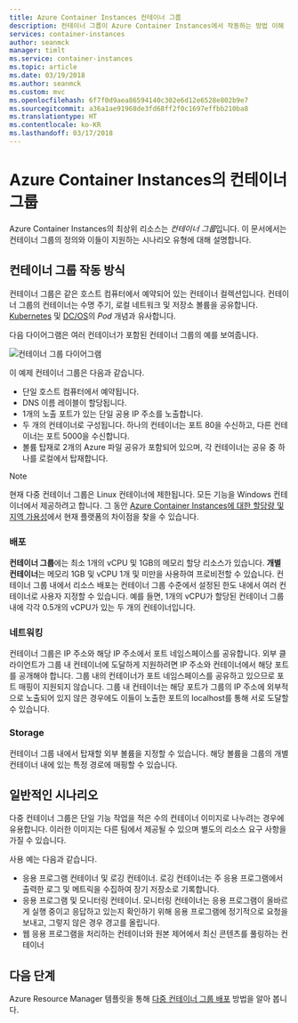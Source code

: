 ```yaml
---
title: Azure Container Instances 컨테이너 그룹
description: 컨테이너 그룹이 Azure Container Instances에서 작동하는 방법 이해
services: container-instances
author: seanmck
manager: timlt
ms.service: container-instances
ms.topic: article
ms.date: 03/19/2018
ms.author: seanmck
ms.custom: mvc
ms.openlocfilehash: 6f7f0d9aea86594140c302e6d12e6528e802b9e7
ms.sourcegitcommit: a36a1ae91968de3fd68ff2f0c1697effbb210ba8
ms.translationtype: HT
ms.contentlocale: ko-KR
ms.lasthandoff: 03/17/2018
---
```

# <a name="container-groups-in-azure-container-instances"></a>Azure Container Instances의 컨테이너 그룹

Azure Container Instances의 최상위 리소스는 *컨테이너 그룹*입니다. 이 문서에서는 컨테이너 그룹의 정의와 이들이 지원하는 시나리오 유형에 대해 설명합니다.

## <a name="how-a-container-group-works"></a>컨테이너 그룹 작동 방식

컨테이너 그룹은 같은 호스트 컴퓨터에서 예약되어 있는 컨테이너 컬렉션입니다. 컨테이너 그룹의 컨테이너는 수명 주기, 로컬 네트워크 및 저장소 볼륨을 공유합니다. [Kubernetes][kubernetes-pod] 및 [DC/OS][dcos-pod]의 *Pod* 개념과 유사합니다.

다음 다이어그램은 여러 컨테이너가 포함된 컨테이너 그룹의 예를 보여줍니다.

![컨테이너 그룹 다이어그램][container-groups-example]

이 예제 컨테이너 그룹은 다음과 같습니다.

* 단일 호스트 컴퓨터에서 예약됩니다.
* DNS 이름 레이블이 할당됩니다.
* 1개의 노출 포트가 있는 단일 공용 IP 주소를 노출합니다.
* 두 개의 컨테이너로 구성됩니다. 하나의 컨테이너는 포트 80을 수신하고, 다른 컨테이너는 포트 5000을 수신합니다.
* 볼륨 탑재로 2개의 Azure 파일 공유가 포함되어 있으며, 각 컨테이너는 공유 중 하나를 로컬에서 탑재합니다.

> [!NOTE]
> 현재 다중 컨테이너 그룹은 Linux 컨테이너에 제한됩니다. 모든 기능을 Windows 컨테이너에서 제공하려고 합니다. 그 동안 [Azure Container Instances에 대한 할당량 및 지역 가용성](container-instances-quotas.md)에서 현재 플랫폼의 차이점을 찾을 수 있습니다.

### <a name="deployment"></a>배포

**컨테이너 그룹**에는 최소 1개의 vCPU 및 1GB의 메모리 할당 리소스가 있습니다. **개별 컨테이너**는 메모리 1GB 및 vCPU 1개 및 미만을 사용하여 프로비전할 수 있습니다. 컨테이너 그룹 내에서 리소스 배포는 컨테이너 그룹 수준에서 설정된 한도 내에서 여러 컨테이너로 사용자 지정할 수 있습니다. 예를 들면, 1개의 vCPU가 할당된 컨테이너 그룹 내에 각각 0.5개의 vCPU가 있는 두 개의 컨테이너입니다.

### <a name="networking"></a>네트워킹

컨테이너 그룹은 IP 주소와 해당 IP 주소에서 포트 네임스페이스를 공유합니다. 외부 클라이언트가 그룹 내 컨테이너에 도달하게 지원하려면 IP 주소와 컨테이너에서 해당 포트를 공개해야 합니다. 그룹 내의 컨테이너가 포트 네임스페이스를 공유하고 있으므로 포트 매핑이 지원되지 않습니다. 그룹 내 컨테이너는 해당 포트가 그룹의 IP 주소에 외부적으로 노출되어 있지 않은 경우에도 이들이 노출한 포트의 localhost를 통해 서로 도달할 수 있습니다.

### <a name="storage"></a>Storage

컨테이너 그룹 내에서 탑재할 외부 볼륨을 지정할 수 있습니다. 해당 볼륨을 그룹의 개별 컨테이너 내에 있는 특정 경로에 매핑할 수 있습니다.

## <a name="common-scenarios"></a>일반적인 시나리오

다중 컨테이너 그룹은 단일 기능 작업을 적은 수의 컨테이너 이미지로 나누려는 경우에 유용합니다. 이러한 이미지는 다른 팀에서 제공될 수 있으며 별도의 리소스 요구 사항을 가질 수 있습니다.

사용 예는 다음과 같습니다.

* 응용 프로그램 컨테이너 및 로깅 컨테이너. 로깅 컨테이너는 주 응용 프로그램에서 출력한 로그 및 메트릭을 수집하여 장기 저장소로 기록합니다.
* 응용 프로그램 및 모니터링 컨테이너. 모니터링 컨테이너는 응용 프로그램이 올바르게 실행 중이고 응답하고 있는지 확인하기 위해 응용 프로그램에 정기적으로 요청을 보내고, 그렇지 않은 경우 경고를 올립니다.
* 웹 응용 프로그램을 처리하는 컨테이너와 원본 제어에서 최신 콘텐츠를 풀링하는 컨테이너

## <a name="next-steps"></a>다음 단계

Azure Resource Manager 템플릿을 통해 [다중 컨테이너 그룹 배포](container-instances-multi-container-group.md) 방법을 알아 봅니다.

<!-- IMAGES -->
[container-groups-example]: ./media/container-instances-container-groups/container-groups-example.png

<!-- LINKS - External -->
[dcos-pod]: https://dcos.io/docs/1.10/deploying-services/pods/
[kubernetes-pod]: https://kubernetes.io/docs/concepts/workloads/pods/pod/
